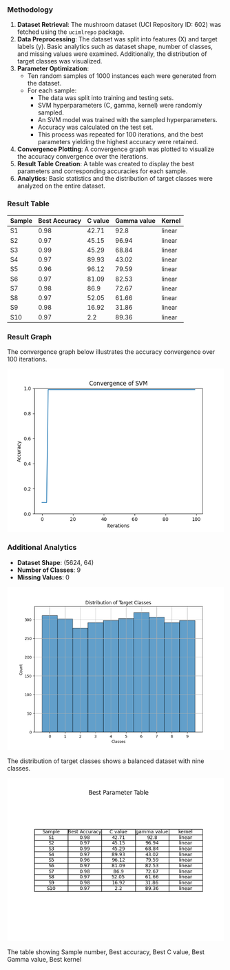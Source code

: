 ### Methodology

1. **Dataset Retrieval**: The mushroom dataset (UCI Repository ID: 602) was fetched using the `ucimlrepo` package.
2. **Data Preprocessing**: The dataset was split into features (X) and target labels (y). Basic analytics such as dataset shape, number of classes, and missing values were examined. Additionally, the distribution of target classes was visualized.
3. **Parameter Optimization**: 
   - Ten random samples of 1000 instances each were generated from the dataset.
   - For each sample:
     - The data was split into training and testing sets.
     - SVM hyperparameters (C, gamma, kernel) were randomly sampled.
     - An SVM model was trained with the sampled hyperparameters.
     - Accuracy was calculated on the test set.
     - This process was repeated for 100 iterations, and the best parameters yielding the highest accuracy were retained.
4. **Convergence Plotting**: A convergence graph was plotted to visualize the accuracy convergence over the iterations.
5. **Result Table Creation**: A table was created to display the best parameters and corresponding accuracies for each sample.
6. **Analytics**: Basic statistics and the distribution of target classes were analyzed on the entire dataset.

### Result Table

| Sample | Best Accuracy | C value | Gamma value | Kernel |
|--------|---------------|---------|-------------|--------|
| S1     | 0.98          | 42.71   | 92.8        | linear |
| S2     | 0.97          | 45.15   | 96.94       | linear |
| S3     | 0.99          | 45.29   | 68.84       | linear |
| S4     | 0.97          | 89.93   | 43.02       | linear |
| S5     | 0.96          | 96.12   | 79.59       | linear |
| S6     | 0.97          | 81.09   | 82.53       | linear |
| S7     | 0.98          | 86.9    | 72.67       | linear |
| S8     | 0.97          | 52.05   | 61.66       | linear |
| S9     | 0.98          | 16.92   | 31.86       | linear |
| S10    | 0.97          | 2.2     | 89.36       | linear |

### Result Graph

The convergence graph below illustrates the accuracy convergence over 100 iterations.

![Convergence of SVM](https://github.com/SanyamGoyal401/Parameter-Optimization-SVM/blob/main/SVM-Convergence.png)

### Additional Analytics

- **Dataset Shape**: (5624, 64)
- **Number of Classes**: 9
- **Missing Values**: 0

![Distribution of Target Classes](https://github.com/SanyamGoyal401/Parameter-Optimization-SVM/blob/main/SVM-Distribution.png)

The distribution of target classes shows a balanced dataset with nine classes.

![Best Parameters Table](https://github.com/SanyamGoyal401/Parameter-Optimization-SVM/blob/main/SVM-Table.png)

The table showing Sample number, Best accuracy, Best C value, Best Gamma value, Best kernel